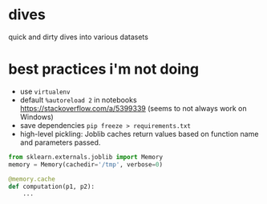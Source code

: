 # dives
quick and dirty dives into various datasets


# best practices i'm not doing

- use `virtualenv`
- default `%autoreload 2` in notebooks https://stackoverflow.com/a/5399339 (seems to not always work on Windows)
- save dependencies `pip freeze > requirements.txt`
- high-level pickling: Joblib caches return values based on function name and parameters passed.
```python
from sklearn.externals.joblib import Memory
memory = Memory(cachedir='/tmp', verbose=0)

@memory.cache
def computation(p1, p2):
    ...
```
